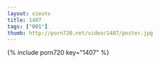 ```yaml
--- 
layout: sieutv
title: 1407
tags: ["001"]
thumb: http://porn720.net/video/1407/poster.jpg
---
```

{% include porn720 key="1407" %} 
